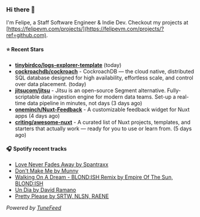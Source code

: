 ### Hi there 👋

I'm Felipe, a Staff Software Engineer & Indie Dev. Checkout my projects at [https://felipevm.com/projects/](https://felipevm.com/projects/?ref=github.com).

#### ⭐ Recent Stars
- **[tinybirdco/logs-explorer-template](https://github.com/tinybirdco/logs-explorer-template)** (today)
- **[cockroachdb/cockroach](https://github.com/cockroachdb/cockroach)** - CockroachDB — the cloud native, distributed SQL database designed for high availability, effortless scale, and control over data placement. (today)
- **[jitsucom/jitsu](https://github.com/jitsucom/jitsu)** - Jitsu is an open-source Segment alternative. Fully-scriptable data ingestion engine for modern data teams. Set-up a real-time data pipeline in minutes, not days (3 days ago)
- **[oneminch/Nuxt-Feedback](https://github.com/oneminch/Nuxt-Feedback)** - A customizable feedback widget for Nuxt apps (4 days ago)
- **[criting/awesome-nuxt](https://github.com/criting/awesome-nuxt)** - A curated list of Nuxt projects, templates, and starters that actually work — ready for you to use or learn from. (5 days ago)

#### 🎧 Spotify recent tracks
- [Love Never Fades Away by Spantraxx](https://open.spotify.com/track/3zWyfEKuUzY8rSlEXsQAqH)
- [Don&#39;t Make Me by Munny](https://open.spotify.com/track/3yd9QQtDCfcbB2KWW8A3D2)
- [Walking On A Dream - BLOND:ISH Remix by Empire Of The Sun, BLOND:ISH](https://open.spotify.com/track/5oOKU4RiAMyqUoOKICb92j)
- [Un Dia by David Ramano](https://open.spotify.com/track/6Yssudzk4CbBNDvTa940zU)
- [Pretty Please by SRTW, NLSN, RAENE](https://open.spotify.com/track/1mhqgTnqbUVnKY7wic4CKt)

_Powered by [TuneFeed](https://tunefeed.app?ref=github.com)_
